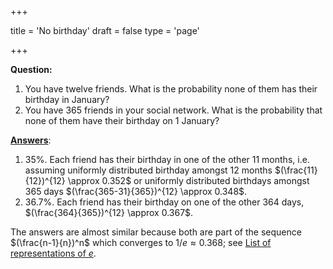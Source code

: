+++

title = 'No birthday'
draft = false
type = 'page'

+++

**Question:** 

1. You have twelve friends. What is the probability none of them has their birthday in January?
2. You have 365 friends in your social network. What is the probability that none of them have their birthday on 1 January?

[**Answers**](/puzzles/birthday_no/): 

1. 35%. Each friend has their birthday in one of the other 11 months, i.e. assuming uniformly distributed birthday amongst 12 months $(\frac{11}{12})^{12} \approx 0.352$ or uniformly distributed birthdays amongst 365 days $(\frac{365-31}{365})^{12} \approx 0.348$.
2. 36.7%. Each friend has their birthday on one of the other 364 days,  $(\frac{364}{365})^{12} \approx 0.367$.

The answers are almost similar because both are part of the sequence $(\frac{n-1}{n})^n$ which converges to $1/e \approx 0.368$; see [List of representations of *e*](https://en.wikipedia.org/wiki/List_of_representations_of_e).